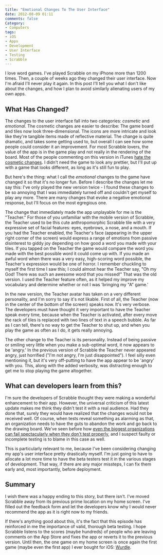 ```yaml
---
title: "Emotional Changes To The User Interface"
date: 2012-08-09 01:11
comments: false
Category:
- Computers
tags:
- iOS
- Apps
- Development
- User Interface
- Testing
- Scrabble
---
```


<!-- ai l /images/scrabble/hero.png /images/scrabble/heroSmall.png 320 480 Scrabble for iPhone -->

I love word games.  I've played Scrabble on my iPhone more than 1200 times. Then, a couple of weeks ago they changed their user interface.  Now I'm afraid I'll never play it again. In this post I'll tell you what I don't like about the changes, and how I plan to avoid similarly alienating users of my own apps.

<!-- more -->

## What Has Changed?

The changes to the user interface fall into two categories: *cosmetic* and *emotional*.  The cosmetic changes are easier to describe: The game board and tiles now look three-dimensional. The icons are more intricate and look like they're tangible items made of reflective material. The change is quite dramatic, and takes some getting used to, but overall I can see how some people could consider it an improvement.  For most Scrabble lovers, the value of the app is in the game play and not really in the rendering of the board.  Most of the people commenting on this version in iTunes [hate the cosmetic changes](http://itunes.apple.com/us/app/scrabble/id284815117?mt=8).  I didn't need the game to look any prettier, but I'll put up with a game that looks different, as long as it's still fun to play. 

<!-- ai c /images/scrabble/old_v_new.png /images/scrabble/old_v_newSmall.png 512 369 The old version (L) and the new version (R) -->

But here's the thing: what I call the *emotional* changes to the game have changed it so that it's no longer fun.  Before I describe the changes let me say this: I've only played the new version twice - I found these changes to be so annoying that I was immediately turned off and couldn't get myself to play any more.  There are many changes that evoke a negative emotional response, but I'll focus on the most egregious one.

The change that immediately made the app unplayable for me is the "Teacher."  For those of you unfamiliar with the mobile version of Scrabble, the Teacher used to be this cute anthropomorphic Scrabble tile with a very expressive set of facial features: eyes, eyebrows, a nose, and a mouth. If you had the Teacher enabled, the Teacher's face (appearing in the upper right corner of the screen) would express a range of emotions from passive disinterest to giddy joy depending on how good a word you made with your tiles.  If you tapped on the Teacher the game would compare the word you made with the best possible word it could come up with.  If you made an awful word when there was a very easy, high-scoring word possible, the Teacher's expression would be one of horror.  I remember chuckling to myself the first time I saw this; I could almost hear the Teacher say, "Oh my God! There was such an awesome word that you missed!"  That was the old version.  I used the Teacher feature often, as it helped my improve my vocabulary and determine whether or not I was 'bringing my "A" game.'

<!-- ai c /images/scrabble/ot.png /images/scrabble/otSmall.png 512 381 The different expressions of the Teacher in the old version -->

In the new version, the Teacher avatar has taken on a very different personality, and I'm sorry to say it's not likable.  First of all, the Teacher (now in the center of the bottom of the screen) speaks now.  It's very verbose.  The developers must have thought it very important to have the Teacher speak every time, because when the Teacher is activated, after every move the rack of tiles is replaced with two lines of text in a speech bubble.  As far as I can tell, there's no way to get the Teacher to shut up, and when you play the game as often as I do, it gets really annoying. 

The other change to the Teacher is its personality. Instead of being passive or smiling very little when you make a sub-optimal word, it now appears to be 'angry.'  In the previous version of Scrabble the Teacher never appeared angry, just horrified ("I'm not angry, I'm just disappointed"). I feel silly even mentioning it, but it's very off-putting to have the app appear to be 'angry' with you.  This, along with the added verbosity, was distracting enough to get me to stop playing the game altogether.  

<!-- ai c /images/scrabble/nt.png /images/scrabble/ntSmall.png 512 724 The different expressions of the Teacher in the new version -->


## What can developers learn from this?

I'm sure the developers of Scrabble thought they were making a wonderful enhancement to their app.  However, the universal criticism of this latest update makes me think they didn't test it with a real audience.  Had they done that, surely they would have realized that the changes would not be received well.  Of course, when tests reveal something as alarming as that, an organization needs to have the guts to abandon the work and go back to the drawing board.  We've seen before how [even the biggest organizations can fail spectacularly when they don't test properly](http://aijazansari.com/2010/02/16/follow-up-google-admits-buzz-was-only-tested-internally/index.html), and I suspect faulty or incomplete testing is to blame in this case as well. 

This is particularly relevant to me, because I've been considering changing my app's user interface pretty drastically myself.  I'm just going to have to allocate a lot more time to have the beta testers test it in the various stages of development.  That way, if there are any major missteps, I can fix them early and, most importantly, before deployment.

## Summary

I wish there was a happy ending to this story, but there isn't.  I've moved Scrabble away from its previous prime location on my home screen.  I've filled out the feedback form and let the developers know why I would never recommend the app as it is right now to my friends.  

If there's anything good about this, it's the fact that this episode has reinforced in me the importance of valid, thorough beta testing. I hope Scrabble listens to the scores (maybe hundreds) of people who are leaving comments on the App Store and fixes the app or reverts it to the previous version.  Until then, the one game on my home screen is once again the first game (maybe even the first app) I ever bought for iOS: [Wurdle](http://wurdlegame.com/).
